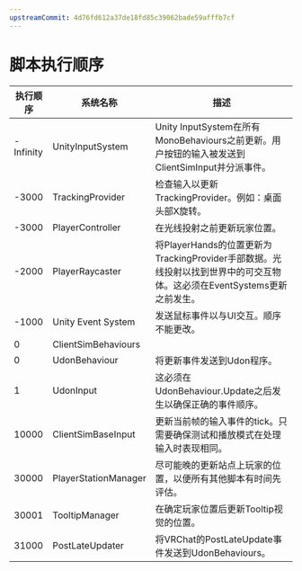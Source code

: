 ```yaml
---
upstreamCommit: 4d76fd612a37de18fd85c39062bade59afffb7cf
---
```


# 脚本执行顺序

| 执行顺序  | 系统名称             | 描述                                                                                                                    |
| --------- | -------------------- | ----------------------------------------------------------------------------------------------------------------------- |
| -Infinity | UnityInputSystem     | Unity InputSystem在所有MonoBehaviours之前更新。用户按钮的输入被发送到ClientSimInput并分派事件。                         |
| -3000     | TrackingProvider     | 检查输入以更新TrackingProvider。例如：桌面头部X旋转。                                                                   |
| -3000     | PlayerController     | 在光线投射之前更新玩家位置。                                                                                            |
| -2000     | PlayerRaycaster      | 将PlayerHands的位置更新为TrackingProvider手部数据。光线投射以找到世界中的可交互物体。这必须在EventSystems更新之前发生。 |
| -1000     | Unity Event System   | 发送鼠标事件以与UI交互。顺序不能更改。                                                                                  |
| 0         | ClientSimBehaviours  |                                                                                                                         |
| 0         | UdonBehaviour        | 将更新事件发送到Udon程序。                                                                                              |
| 1         | UdonInput            | 这必须在UdonBehaviour.Update之后发生以确保正确的事件顺序。                                                              |
| 10000     | ClientSimBaseInput   | 更新当前帧的输入事件的tick。只需要确保测试和播放模式在处理输入时表现相同。                                              |
| 30000     | PlayerStationManager | 尽可能晚的更新站点上玩家的位置，以便所有其他脚本有时间先评估。                                                          |
| 30001     | TooltipManager       | 在确定玩家位置后更新Tooltip视觉的位置。                                                                                 |
| 31000     | PostLateUpdater      | 将VRChat的PostLateUpdate事件发送到UdonBehaviours。                                                                      |
